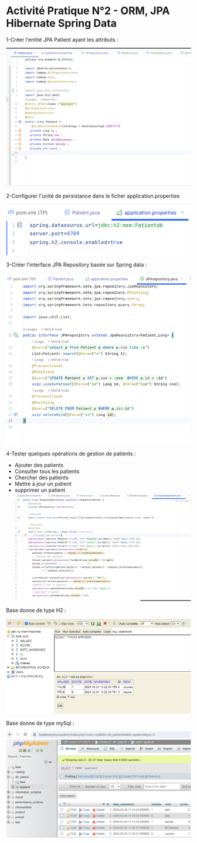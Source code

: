 <h1>Activité Pratique N°2 - ORM, JPA Hibernate Spring Data</h1>
<p>1-Créer l'entité JPA Patient ayant les attributs :</p>
<img src="Capture/Capture.PNG" alt="Patient.java">
<p>2-Configurer l'unité de persistance dans le ficher application.properties </p>
<img src="Capture/Capture1.PNG" alt="Patient.java">
<p>3-Créer l'interface JPA Repository basée sur Spring data :</p>
<img src="Capture/Capture2.PNG" alt="JPARepository.java">
<p>4-Tester quelques opérations de gestion de patients :</p>
<ul>
  <li>Ajouter des patients</li>
  <li>Consulter tous les patients</li>
  <li>Chercher des patients</li>
  <li>Mettre à jour un patient</li>
  <li>supprimer un patient</li>
  <img src="Capture/Capture3.PNG" alt="Application">
  </ul>
  <p>Base donne de type H2 :</p>
<img src="Capture/Capture4.PNG" alt="DBH2">
<p>Base donne de type mySql  :</p>
<img src="Capture/Capture5.PNG" alt="DBMySql">
